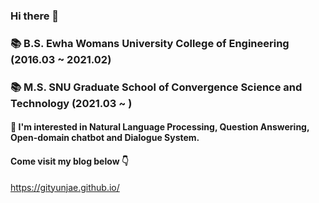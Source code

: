 ### Hi there 👋
### 📚 B.S. Ewha Womans University College of Engineering (2016.03 ~ 2021.02)
### 📚 M.S. SNU Graduate School of Convergence Science and Technology (2021.03 ~ )
#### 🥕 I'm interested in Natural Language Processing, Question Answering, Open-domain chatbot and Dialogue System.

#### Come visit my blog below 👇
<a href="https://gityunjae.github.io/">https://gityunjae.github.io/</a>

<!--
**gityunjae/gityunjae** is a ✨ _special_ ✨ repository because its `README.md` (this file) appears on your GitHub profile.

Here are some ideas to get you started:

- 🔭 I’m currently working on ...
- 🌱 I’m currently learning ...
- 👯 I’m looking to collaborate on ...
- 🤔 I’m looking for help with ...
- 💬 Ask me about ...
- 📫 How to reach me: ...
- 😄 Pronouns: ...
- ⚡ Fun fact: ...
-->
